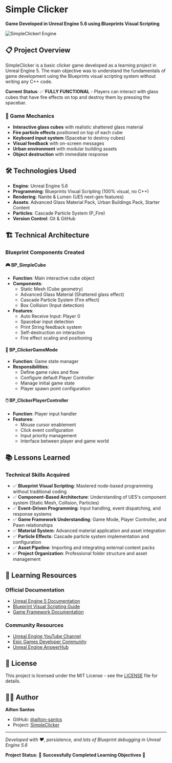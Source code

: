 # Simple Clicker

**Game Developed in Unreal Engine 5.6 using Blueprints Visual Scripting**

![SimpleClickerl Engine](https://img.shields.io/badge/Unreal%20Engine-5.6+-blue?style=flat-square&logo=unrealengine)


## 📋 Project Overview

SimpleClicker is a basic clicker game developed as a learning project in Unreal Engine 5. The main objective was to understand the fundamentals of game development using the Blueprints visual scripting system without writing any C++ code.

**Current Status**: ✅ **FULLY FUNCTIONAL** - Players can interact with glass cubes that have fire effects on top and destroy them by pressing the spacebar.

<p align="center">
<a <img align="center" src="https://github.com/ailton-santos/SimpleClicker/blob/main/Project_Screenshot.png" alt="Screen" height="40" width="40" /></a>
</p>



### 🎯 Game Mechanics
- **Interactive glass cubes** with realistic shattered glass material
- **Fire particle effects** positioned on top of each cube
- **Keyboard input system** (Spacebar to destroy cubes)
- **Visual feedback** with on-screen messages
- **Urban environment** with modular building assets
- **Object destruction** with immediate response

## 🛠️ Technologies Used

- **Engine**: Unreal Engine 5.6
- **Programming**: Blueprints Visual Scripting (100% visual, no C++)
- **Rendering**: Nanite & Lumen (UE5 next-gen features)
- **Assets**: Advanced Glass Material Pack, Urban Buildings Pack, Starter Content
- **Particles**: Cascade Particle System (P_Fire)
- **Version Control**: Git & GitHub

## 🏗️ Technical Architecture

### Blueprint Components Created

#### 🎮 BP_SimpleCube
- **Function**: Main interactive cube object
- **Components**:
  - Static Mesh (Cube geometry)
  - Advanced Glass Material (Shattered glass effect)
  - Cascade Particle System (Fire effect)
  - Box Collision (Input detection)
- **Features**:
  - Auto Receive Input: Player 0
  - Spacebar input detection
  - Print String feedback system
  - Self-destruction on interaction
  - Fire effect scaling and positioning

#### 🎯 BP_ClickerGameMode
- **Function**: Game state manager
- **Responsibilities**:
  - Define game rules and flow
  - Configure default Player Controller
  - Manage initial game state
  - Player spawn point configuration

#### 🖱️ BP_ClickerPlayerController
- **Function**: Player input handler
- **Features**:
  - Mouse cursor enablement
  - Click event configuration
  - Input priority management
  - Interface between player and game world

## 📚 Lessons Learned

### Technical Skills Acquired
- ✅ **Blueprint Visual Scripting**: Mastered node-based programming without traditional coding
- ✅ **Component-Based Architecture**: Understanding of UE5's component system (Static Mesh, Collision, Particles)
- ✅ **Event-Driven Programming**: Input handling, event dispatching, and response systems
- ✅ **Game Framework Understanding**: Game Mode, Player Controller, and Pawn relationships
- ✅ **Material System**: Advanced material application and asset integration
- ✅ **Particle Effects**: Cascade particle system implementation and configuration
- ✅ **Asset Pipeline**: Importing and integrating external content packs
- ✅ **Project Organization**: Professional folder structure and asset management


## 📖 Learning Resources

### Official Documentation
- [Unreal Engine 5 Documentation](https://docs.unrealengine.com/5.0/en-US/)
- [Blueprint Visual Scripting Guide](https://docs.unrealengine.com/5.0/en-US/blueprints-visual-scripting-in-unreal-engine/)
- [Game Framework Documentation](https://docs.unrealengine.com/5.0/en-US/game-framework-classes-in-unreal-engine/)

### Community Resources
- [Unreal Engine YouTube Channel](https://www.youtube.com/UnrealEngine)
- [Epic Games Developer Community](https://dev.epicgames.com/community/)
- [Unreal Engine AnswerHub](https://answers.unrealengine.com/)

## 📄 License

This project is licensed under the MIT License - see the [LICENSE](LICENSE) file for details.

## 🙋‍♂️ Author

**Ailton Santos**
- GitHub: [@ailton-santos](https://github.com/ailton-santos)
- Project: [SimpleClicker](https://github.com/ailton-santos/SimpleClicker)

---

*Developed with ❤️, persistence, and lots of Blueprint debugging in Unreal Engine 5.6*

**Project Status**: 🎉 **Successfully Completed Learning Objectives** 🎉
